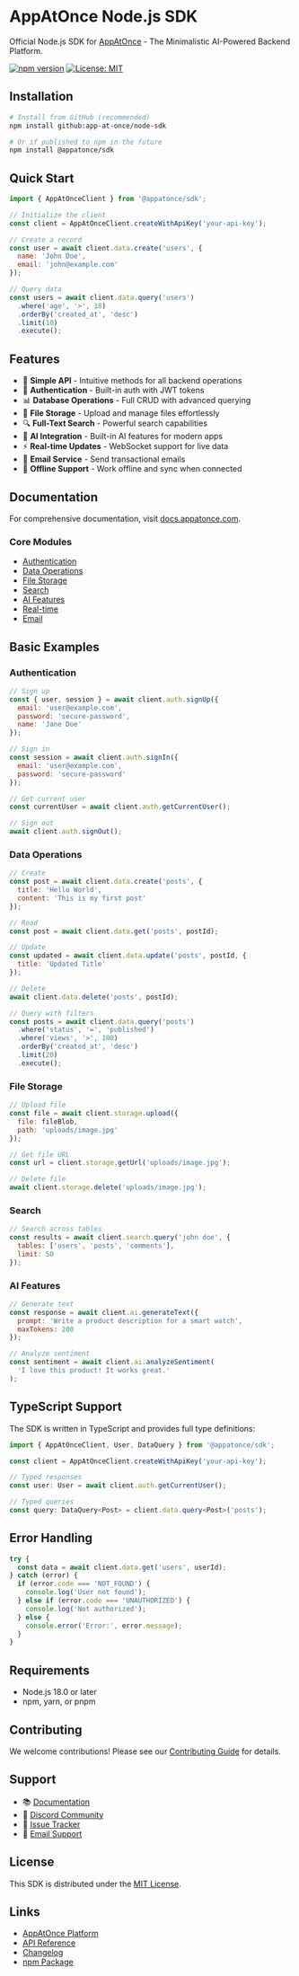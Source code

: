 # AppAtOnce Node.js SDK

Official Node.js SDK for [AppAtOnce](https://appatonce.com) - The Minimalistic AI-Powered Backend Platform.

[![npm version](https://badge.fury.io/js/%40appatonce%2Fsdk.svg)](https://www.npmjs.com/package/@appatonce/sdk)
[![License: MIT](https://img.shields.io/badge/License-MIT-yellow.svg)](https://opensource.org/licenses/MIT)

## Installation

```bash
# Install from GitHub (recommended)
npm install github:app-at-once/node-sdk

# Or if published to npm in the future
npm install @appatonce/sdk
```

## Quick Start

```javascript
import { AppAtOnceClient } from '@appatonce/sdk';

// Initialize the client
const client = AppAtOnceClient.createWithApiKey('your-api-key');

// Create a record
const user = await client.data.create('users', {
  name: 'John Doe',
  email: 'john@example.com'
});

// Query data
const users = await client.data.query('users')
  .where('age', '>', 18)
  .orderBy('created_at', 'desc')
  .limit(10)
  .execute();
```

## Features

- 🚀 **Simple API** - Intuitive methods for all backend operations
- 🔐 **Authentication** - Built-in auth with JWT tokens
- 📊 **Database Operations** - Full CRUD with advanced querying
- 📁 **File Storage** - Upload and manage files effortlessly
- 🔍 **Full-Text Search** - Powerful search capabilities
- 🤖 **AI Integration** - Built-in AI features for modern apps
- ⚡ **Real-time Updates** - WebSocket support for live data
- 📧 **Email Service** - Send transactional emails
- 🔄 **Offline Support** - Work offline and sync when connected

## Documentation

For comprehensive documentation, visit [docs.appatonce.com](https://docs.appatonce.com).

### Core Modules

- [Authentication](https://docs.appatonce.com/sdk/auth)
- [Data Operations](https://docs.appatonce.com/sdk/data)
- [File Storage](https://docs.appatonce.com/sdk/storage)
- [Search](https://docs.appatonce.com/sdk/search)
- [AI Features](https://docs.appatonce.com/sdk/ai)
- [Real-time](https://docs.appatonce.com/sdk/realtime)
- [Email](https://docs.appatonce.com/sdk/email)

## Basic Examples

### Authentication

```javascript
// Sign up
const { user, session } = await client.auth.signUp({
  email: 'user@example.com',
  password: 'secure-password',
  name: 'Jane Doe'
});

// Sign in
const session = await client.auth.signIn({
  email: 'user@example.com',
  password: 'secure-password'
});

// Get current user
const currentUser = await client.auth.getCurrentUser();

// Sign out
await client.auth.signOut();
```

### Data Operations

```javascript
// Create
const post = await client.data.create('posts', {
  title: 'Hello World',
  content: 'This is my first post'
});

// Read
const post = await client.data.get('posts', postId);

// Update
const updated = await client.data.update('posts', postId, {
  title: 'Updated Title'
});

// Delete
await client.data.delete('posts', postId);

// Query with filters
const posts = await client.data.query('posts')
  .where('status', '=', 'published')
  .where('views', '>', 100)
  .orderBy('created_at', 'desc')
  .limit(20)
  .execute();
```

### File Storage

```javascript
// Upload file
const file = await client.storage.upload({
  file: fileBlob,
  path: 'uploads/image.jpg'
});

// Get file URL
const url = client.storage.getUrl('uploads/image.jpg');

// Delete file
await client.storage.delete('uploads/image.jpg');
```

### Search

```javascript
// Search across tables
const results = await client.search.query('john doe', {
  tables: ['users', 'posts', 'comments'],
  limit: 50
});
```

### AI Features

```javascript
// Generate text
const response = await client.ai.generateText({
  prompt: 'Write a product description for a smart watch',
  maxTokens: 200
});

// Analyze sentiment
const sentiment = await client.ai.analyzeSentiment(
  'I love this product! It works great.'
);
```

## TypeScript Support

The SDK is written in TypeScript and provides full type definitions:

```typescript
import { AppAtOnceClient, User, DataQuery } from '@appatonce/sdk';

const client = AppAtOnceClient.createWithApiKey('your-api-key');

// Typed responses
const user: User = await client.auth.getCurrentUser();

// Typed queries
const query: DataQuery<Post> = client.data.query<Post>('posts');
```

## Error Handling

```javascript
try {
  const data = await client.data.get('users', userId);
} catch (error) {
  if (error.code === 'NOT_FOUND') {
    console.log('User not found');
  } else if (error.code === 'UNAUTHORIZED') {
    console.log('Not authorized');
  } else {
    console.error('Error:', error.message);
  }
}
```

## Requirements

- Node.js 18.0 or later
- npm, yarn, or pnpm

## Contributing

We welcome contributions! Please see our [Contributing Guide](CONTRIBUTING.md) for details.

## Support

- 📚 [Documentation](https://docs.appatonce.com)
- 💬 [Discord Community](https://discord.gg/appatonce)
- 🐛 [Issue Tracker](https://github.com/app-at-once/node-sdk/issues)
- 📧 [Email Support](mailto:support@appatonce.com)

## License

This SDK is distributed under the [MIT License](LICENSE).

## Links

- [AppAtOnce Platform](https://appatonce.com)
- [API Reference](https://docs.appatonce.com/api)
- [Changelog](CHANGELOG.md)
- [npm Package](https://www.npmjs.com/package/@appatonce/sdk)